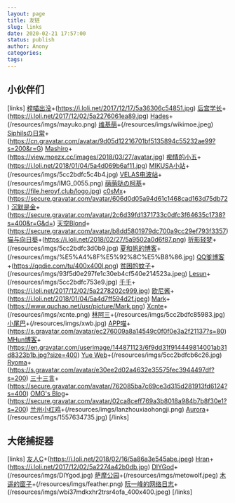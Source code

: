 ```yaml
---
layout: page
title: 友链
slug: links
date: 2020-02-21 17:57:00
status: publish
author: Anony
categories: 
tags: 
---
```


## 小伙伴们

[links]
[梓喵出没](http://www.azimiao.com/)+(https://i.loli.net/2017/12/17/5a36306c54851.jpg)
[后宫学长](https://haremu.com/)+(https://i.loli.net/2017/12/02/5a2276061ea89.jpg)
[Hades](https://blog.mayuko.cn/)+(/resources/imgs/mayuko.png)
[维基萌](http://www.wikimoe.com/)+(/resources/imgs/wikimoe.jpeg)
[Siphilsの日常](https://eriri.ink)+(https://cn.gravatar.com/avatar/9d05d12216701bf5135894c55232ae99?s=200&r=G)
[Mashiro](https://2heng.xin/)+(https://view.moezx.cc/images/2018/03/27/avatar.jpg)
[痴情的小五](https://cherryml.com/)+(https://i.loli.net/2018/01/04/5a4d069b6af11.jpg)
[MIKUSA小站](https://www.himiku.com/)+(/resources/imgs/5cc2bdfc5c4b4.jpg)
[VELAS电波站](https://www.velas.xyz/)+(/resources/imgs/IMG_0055.png)
[萌萌哒の柯基](https://heroyf.club)+(https://file.heroyf.club/logo.jpg)
[c0sMx](https://www.c0smx.com/)+(https://secure.gravatar.com/avatar/606d0d05a94d61c1468cad163d75db72)
[沉默是金](http://www.markhoo.com/)+(https://secure.gravatar.com/avatar/2c6d39fd1371733c0dfc3f64635c1738?s=400&r=G&d=)
[天空Blond](https://www.skyblond.info/)+(https://secure.gravatar.com/avatar/b8dd5801979dc700a9cc29ef793f3357)
[猫与向日葵](https://imjad.cn/)+(https://i.loli.net/2018/02/27/5a9502a0d6f87.png)
[折影轻梦](https://i.chainwon.com/)+(/resources/imgs/5cc2bdfc3d0b9.jpg)
[夏和帆的博客](https://dayday.plus)+(/resources/imgs/%E5%A4%8F%E5%92%8C%E5%B8%86.jpg)
[QQ爹博客](https://qqdie.com)+(https://qqdie.com/tu/400x400l.png)
[贫困的蚊子](https://qwq.moe/)+(/resources/imgs/93f5d0e297fe1c30eb4cf540e214523a.jpeg)
[Lesun](https://xlesun.com/)+(/resources/imgs/5cc2bdfc753e9.jpg)
[千千](https://www.dreamwings.cn/)+(https://i.loli.net/2017/12/02/5a2278202c999.jpg)
[欧尼酱](http://www.nothamor.cn/)+(https://i.loli.net/2018/01/04/5a4d7ff594d2f.jpeg)
[Mark](https://www.quchao.net/)+(https://www.quchao.net/usr/picture/Mark.png)
[Xcnte](https://www.xcnte.com/)+(/resources/imgs/xcnte.png)
[林阿三](https://www.uo33.cn/)+(/resources/imgs/5cc2bdfc85983.jpg)
[小尾巴](http://xiaowiba.com/)+(/resources/imgs/xwb.jpg)
[APP喵](https://www.appmews.com/)+(https://s.gravatar.com/avatar/ec276009a8a14549c0f0f0e3a2f21137?s=80)
[MHun博客](https://www.iasds.cn/)+(https://en.gravatar.com/userimage/144871123/6f9dd31f914449814001ab31d8323b1b.jpg?size=400)
[Yue Web](https://www.icolin.cn/)+(/resources/imgs/5cc2bdfcb6c26.jpg)
[Ryoma](https://blanc.site)+(https://s.gravatar.com/avatar/e30ee2d02a4632e35575fec3944497df?s=200)
[三十三言](https://o0o0o0.cn/)+(https://secure.gravatar.com/avatar/762085ba7c69ce3d315d281913fd6124?s=400)
[OMG's Blog](https://ohmyga.cn/)+(https://secure.gravatar.com/avatar/02ca8ceff769a3b8018a984b7b8f30e1?s=200)
[兰州小红鸡](https://me.idealli.com/)+(/resources/imgs/lanzhouxiaohongji.png)
[Aurora](https://mikukonai.com/#/index)+(/resources/imgs/1557634735.jpg)
[/links]

## 大佬捕捉器

[links]
[友人C](https://www.ihewro.com/)+(https://i.loli.net/2018/02/16/5a86a3e545abe.jpeg)
[Hran](https://get233.com/)+(https://i.loli.net/2017/12/02/5a2274a42b0db.jpg)
[DIYGod](https://diygod.me/)+(/resources/imgs/DIYgod.jpg)
[萨摩公园](https://i-meto.com/)+(/resources/imgs/metowolf.jpeg)
[木遥的窗子](http://blog.farmostwood.net/)+(/resources/imgs/feather.png)
[阮一峰的网络日志](http://www.ruanyifeng.com/blog/)+(/resources/imgs/wbi37mdkxhr2trsr4ofa_400x400.jpeg)
[/links]